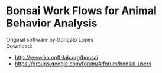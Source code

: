 # Bonsai Work Flows for Animal Behavior Analysis

Original software by Gonçalo Lopes<br />
Download:
- http://www.kampff-lab.org/bonsai
- https://groups.google.com/forum/#!forum/bonsai-users

